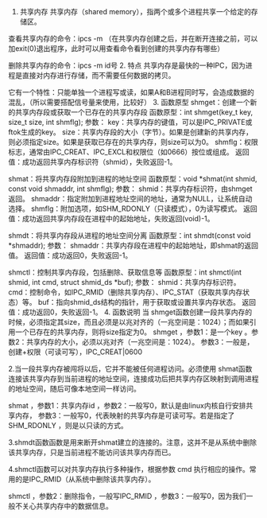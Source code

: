 1. 共享内存
共享内存（shared memory），指两个或多个进程共享一个给定的存储区。

查看共享内存的命令：ipcs -m （在共享内存创建之后，并在断开连接之前，可以加exit(0)退出程序，此时可以用查看命令看到创建的共享内存有哪些）

删除共享内存的命令：ipcs -m id号
2. 特点
共享内存是最快的一种IPC，因为进程是直接对内存进行存储，而不需要任何数据的拷贝。

它有一个特性：只能单独一个进程写或读，如果A和B进程同时写，会造成数据的混乱，（所以需要搭配信号量来使用，比较好）
3. 函数原型
shmget：创建一个新的共享内存段或获取一个已存在的共享内存段
函数原型：int shmget(key_t key, size_t size, int shmflg);
参数：
key：共享内存的键值，可以是IPC_PRIVATE或ftok生成的key。
size：共享内存段的大小（字节）。如果是创建新的共享内存，则必须指定size。如果是获取已存在的共享内存，则size可以为0。
shmflg：权限标志，通常由IPC_CREAT、IPC_EXCL和权限位（如0666）按位或组成。
返回值：成功返回共享内存标识符（shmid），失败返回-1。

shmat：将共享内存段附加到进程的地址空间
函数原型：void *shmat(int shmid, const void shmaddr, int shmflg);
参数：
shmid：共享内存标识符，由shmget返回。
shmaddr：指定附加到进程地址空间的地址，通常为NULL，让系统自动选择。
shmflg：附加选项，如SHM_RDONLY（只读模式），0为读写模式。
返回值：成功返回共享内存段在进程中的起始地址，失败返回(void)-1。

shmdt：将共享内存段从进程的地址空间分离
函数原型：int shmdt(const void *shmaddr);
参数：
shmaddr：共享内存段在进程中的起始地址，即shmat的返回值。
返回值：成功返回0，失败返回-1。

shmctl：控制共享内存段，包括删除、获取信息等
函数原型：int shmctl(int shmid, int cmd, struct shmid_ds *buf);
参数：
shmid：共享内存标识符。
cmd：控制命令，如IPC_RMID（删除共享内存）、IPC_STAT（获取共享内存状态）等。
buf：指向shmid_ds结构的指针，用于获取或设置共享内存状态。
返回值：成功返回0，失败返回-1。
4. 函数说明
当 shmget函数创建一段共享内存的时候，必须指定其size，而且必须是以兆对齐的（一兆空间是：1024）；而如果引用一个已存在的共享内存，则将size指定为0。
shmget ，参数1：是一个key 。参数2：共享内存的大小，必须以兆对齐（一兆空间是：1024）。 参数3：一般是，创建+权限（可读可写），IPC_CREAT|0600

2.当一段共享内存被闯将以后，它并不能被任何进程访问。必须使用 shmat函数连接该共享内存到当前进程的地址空间，连接成功后把共享内存区映射到调用进程的地址空间，随后可像本地空间一样访问。

shmat ，参数1：共享内存id ，参数2：一般写0，默认是由linux内核自行安排共享内存， 参数3：一般写0，代表映射的共享内存是可读可写。若是指定了 SHM_RDONLY ，则是以只读的方式。

3.shmdt函数函数是用来断开shmat建立的连接的。注意，这并不是从系统中删除该共享内存，只是当前进程不能访问该共享内存而已。

4.shmctl函数可以对共享内存执行多种操作，根据参数 cmd 执行相应的操作。常用的是IPC_RMID（从系统中删除该共享内存）。

shmctl ，参数2：删除指令，一般写IPC_RMID ，参数3：一般写0，因为我们一般不关心共享内存中的数据信息。

